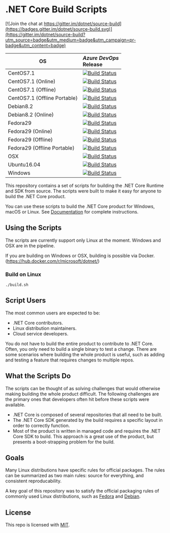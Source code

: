 # .NET Core Build Scripts

[![Join the chat at https://gitter.im/dotnet/source-build](https://badges.gitter.im/dotnet/source-build.svg)](https://gitter.im/dotnet/source-build?utm_source=badge&utm_medium=badge&utm_campaign=pr-badge&utm_content=badge)

<!-- Use scripts/generate-readme-table.sh to update table. -->
<!-- Generated table start -->
| OS | *Azure DevOps*<br/>Release |
| -- | :-- |
| CentOS7.1 | [![Build Status](https://dev.azure.com/dnceng/internal/_apis/build/status/dotnet/source-build/source-build-CI?branchName=release/2.2&jobname=centos71&configuration=Production)](https://dev.azure.com/dnceng/internal/_build/latest?definitionId=114&branchName=release/2.2) | 
| CentOS7.1 (Online) | [![Build Status](https://dev.azure.com/dnceng/internal/_apis/build/status/dotnet/source-build/source-build-CI?branchName=release/2.2&jobname=centos71&configuration=Online)](https://dev.azure.com/dnceng/internal/_build/latest?definitionId=114&branchName=release/2.2) | 
| CentOS7.1 (Offline) | [![Build Status](https://dev.azure.com/dnceng/internal/_apis/build/status/dotnet/source-build/source-build-CI?branchName=release/2.2&jobname=centos71&configuration=Offline)](https://dev.azure.com/dnceng/internal/_build/latest?definitionId=114&branchName=release/2.2) | 
| CentOS7.1 (Offline Portable) | [![Build Status](https://dev.azure.com/dnceng/internal/_apis/build/status/dotnet/source-build/source-build-CI?branchName=release/2.2&jobname=centos71&configuration=Offline%20Portable)](https://dev.azure.com/dnceng/internal/_build/latest?definitionId=114&branchName=release/2.2) | 
| Debian8.2 | [![Build Status](https://dev.azure.com/dnceng/internal/_apis/build/status/dotnet/source-build/source-build-CI?branchName=release/2.2&jobname=debian82&configuration=Production)](https://dev.azure.com/dnceng/internal/_build/latest?definitionId=114&branchName=release/2.2) | 
| Debian8.2 (Online) | [![Build Status](https://dev.azure.com/dnceng/internal/_apis/build/status/dotnet/source-build/source-build-CI?branchName=release/2.2&jobname=debian82&configuration=Online)](https://dev.azure.com/dnceng/internal/_build/latest?definitionId=114&branchName=release/2.2) | 
| Fedora29 | [![Build Status](https://dev.azure.com/dnceng/internal/_apis/build/status/dotnet/source-build/source-build-CI?branchName=release/2.2&jobname=fedora29&configuration=Production)](https://dev.azure.com/dnceng/internal/_build/latest?definitionId=114&branchName=release/2.2) | 
| Fedora29 (Online) | [![Build Status](https://dev.azure.com/dnceng/internal/_apis/build/status/dotnet/source-build/source-build-CI?branchName=release/2.2&jobname=fedora29&configuration=Online)](https://dev.azure.com/dnceng/internal/_build/latest?definitionId=114&branchName=release/2.2) | 
| Fedora29 (Offline) | [![Build Status](https://dev.azure.com/dnceng/internal/_apis/build/status/dotnet/source-build/source-build-CI?branchName=release/2.2&jobname=fedora29&configuration=Offline)](https://dev.azure.com/dnceng/internal/_build/latest?definitionId=114&branchName=release/2.2) | 
| Fedora29 (Offline Portable) | [![Build Status](https://dev.azure.com/dnceng/internal/_apis/build/status/dotnet/source-build/source-build-CI?branchName=release/2.2&jobname=fedora29&configuration=Offline%20Portable)](https://dev.azure.com/dnceng/internal/_build/latest?definitionId=114&branchName=release/2.2) | 
| OSX | [![Build Status](https://dev.azure.com/dnceng/internal/_apis/build/status/dotnet/source-build/source-build-CI?branchName=release/2.2&jobname=OSX&configuration=Production)](https://dev.azure.com/dnceng/internal/_build/latest?definitionId=114&branchName=release/2.2) | 
| Ubuntu16.04 | [![Build Status](https://dev.azure.com/dnceng/internal/_apis/build/status/dotnet/source-build/source-build-CI?branchName=release/2.2&jobname=ubuntu1604&configuration=Production)](https://dev.azure.com/dnceng/internal/_build/latest?definitionId=114&branchName=release/2.2) | 
| Windows | [![Build Status](https://dev.azure.com/dnceng/internal/_apis/build/status/dotnet/source-build/source-build-CI?branchName=release/2.2&jobname=Windows&configuration=Production)](https://dev.azure.com/dnceng/internal/_build/latest?definitionId=114&branchName=release/2.2) | 
<!-- Generated table end -->

This repository contains a set of scripts for building the .NET Core Runtime and SDK from source. The scripts were built to make it easy for anyone to build the .NET Core product.

You can use these scripts to build the .NET Core product for Windows, macOS or Linux. See [Documentation](Documentation) for complete instructions.

## Using the Scripts

The scripts are currently support only Linux at the moment. Windows and OSX are in the pipeline.

If you are building on Windows or OSX, building is possible via Docker. (https://hub.docker.com/r/microsoft/dotnet/)

### Build on Linux

```console
./build.sh
```

##  Script Users

The most common users are expected to be:

* .NET Core contributors.
* Linux distribution maintainers.
* Cloud service developers.

You do not have to build the entire product to contribute to .NET Core. Often, you only need to build a single binary to test a change. There are some scenarios where building the whole product is useful, such as adding and testing a feature that requires changes to multiple repos.

## What the Scripts Do

The scripts can be thought of as solving challenges that would otherwise making building the whole product difficult. The following challenges are the primary ones that developers often hit before these scripts were available.

* .NET Core is composed of several repositories that all need to be built.
* The .NET Core SDK generated by the build requires a specific layout in order to correctly function.
* Most of the product is written in managed code and requires the .NET Core SDK to build. This approach is a great use of the product, but presents a boot-strapping problem for the build.

## Goals

Many Linux distributions have specific rules for official packages. The rules can be summarized as two main rules: source for everything, and consistent reproducability.

A key goal of this repository was to satisfy the official packaging rules of commonly used Linux distributions, such as [Fedora](https://fedoraproject.org/wiki/Packaging:Guidelines) and [Debian](https://www.debian.org/doc/manuals/maint-guide/build.en.html).

## License

This repo is licensed with [MIT](LICENSE.txt).
